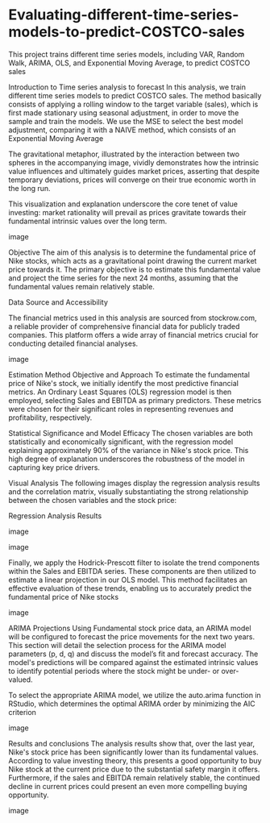 # Evaluating-different-time-series-models-to-predict-COSTCO-sales
This project trains different time series models, including VAR, Random Walk, ARIMA, OLS, and Exponential Moving Average, to predict COSTCO sales

Introduction to Time series analysis to forecast
In this analysis, we train different time series models to predict COSTCO sales. The method basically consists of applying a rolling window to the target variable (sales), which is first made stationary using seasonal adjustment, in order to move the sample and train the models. We use the MSE to select the best model adjustment, comparing it with a NAIVE method, which consists of an Exponential Moving Average

The gravitational metaphor, illustrated by the interaction between two spheres in the accompanying image, vividly demonstrates how the intrinsic value influences and ultimately guides market prices, asserting that despite temporary deviations, prices will converge on their true economic worth in the long run.

This visualization and explanation underscore the core tenet of value investing: market rationality will prevail as prices gravitate towards their fundamental intrinsic values over the long term.

image

Objective
The aim of this analysis is to determine the fundamental price of Nike stocks, which acts as a gravitational point drawing the current market price towards it. The primary objective is to estimate this fundamental value and project the time series for the next 24 months, assuming that the fundamental values remain relatively stable.

Data
Source and Accessibility

The financial metrics used in this analysis are sourced from stockrow.com, a reliable provider of comprehensive financial data for publicly traded companies. This platform offers a wide array of financial metrics crucial for conducting detailed financial analyses.

image

Estimation Method
Objective and Approach To estimate the fundamental price of Nike's stock, we initially identify the most predictive financial metrics. An Ordinary Least Squares (OLS) regression model is then employed, selecting Sales and EBITDA as primary predictors. These metrics were chosen for their significant roles in representing revenues and profitability, respectively.

Statistical Significance and Model Efficacy The chosen variables are both statistically and economically significant, with the regression model explaining approximately 90% of the variance in Nike's stock price. This high degree of explanation underscores the robustness of the model in capturing key price drivers.

Visual Analysis The following images display the regression analysis results and the correlation matrix, visually substantiating the strong relationship between the chosen variables and the stock price:

Regression Analysis Results

image

image

Finally, we apply the Hodrick-Prescott filter to isolate the trend components within the Sales and EBITDA series. These components are then utilized to estimate a linear projection in our OLS model. This method facilitates an effective evaluation of these trends, enabling us to accurately predict the fundamental price of Nike stocks

image

ARIMA Projections
Using Fundamental stock price data, an ARIMA model will be configured to forecast the price movements for the next two years. This section will detail the selection process for the ARIMA model parameters (p, d, q) and discuss the model’s fit and forecast accuracy. The model's predictions will be compared against the estimated intrinsic values to identify potential periods where the stock might be under- or over-valued.

To select the appropriate ARIMA model, we utilize the auto.arima function in RStudio, which determines the optimal ARIMA order by minimizing the AIC criterion

image

Results and conclusions
The analysis results show that, over the last year, Nike's stock price has been significantly lower than its fundamental values. According to value investing theory, this presents a good opportunity to buy Nike stock at the current price due to the substantial safety margin it offers. Furthermore, if the sales and EBITDA remain relatively stable, the continued decline in current prices could present an even more compelling buying opportunity.

image
